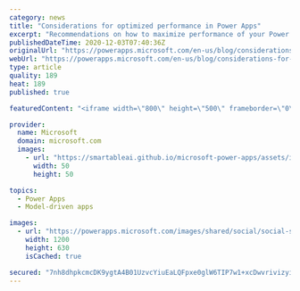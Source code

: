 ```yaml
---
category: news
title: "Considerations for optimized performance in Power Apps"
excerpt: "Recommendations on how to maximize performance of your Power Apps "
publishedDateTime: 2020-12-03T07:40:36Z
originalUrl: "https://powerapps.microsoft.com/en-us/blog/considerations-for-optimized-performance-in-power-apps/"
webUrl: "https://powerapps.microsoft.com/en-us/blog/considerations-for-optimized-performance-in-power-apps/"
type: article
quality: 189
heat: 189
published: true

featuredContent: "<iframe width=\"800\" height=\"500\" frameborder=\"0\" src=\"https://www.youtube.com/embed/jcKoqC9Vfmo\" allow=\"accelerometer; autoplay; encrypted-media; gyroscope; picture-in-picture\" allowfullscreen></iframe>"

provider:
  name: Microsoft
  domain: microsoft.com
  images:
    - url: "https://smartableai.github.io/microsoft-power-apps/assets/images/organizations/microsoft.com-50x50.jpg"
      width: 50
      height: 50

topics:
  - Power Apps
  - Model-driven apps

images:
  - url: "https://powerapps.microsoft.com/images/shared/social/social-share-post-ignite.png"
    width: 1200
    height: 630
    isCached: true

secured: "7nh8dhpkcmcDK9ygtA4B01UzvcYiuEaLQFpxe0glW6TIP7w1+xcDwvrivizyiD8EZ4t+Z37SdKwx60p0aAa+2IRt4BxRIFyfKwLkoSFqpecAJ507KGMv9vDb/UGxoHBhMquRppa46hOV+j7evuUdLovATde9rk9q+PPIP4UMGQpzlh3fTwyt4u4E8xxCYMjGbGYqW3TmhGN3NgX7rSmggSxLhR8CXZ/zXntGgsWHIATun6CQo+25jZuI1bRA+SQngk21x6jbHk4J77jI6vbHhej0YkijJOeXcE5of2OTwXDVoP50SvxCFRmdEVhYgOcakQe8KPtb3qzXtJXKjf5Z6kSpRjUOMSWypjSYzcxJLJZPSINpXxdyEquoKfwpR7eDxXyN3HW0nM5nMPozt0B2Rf8y0VmxWG/SjWp4KK3lhhvTP8R/R39QwyD/P5607Jm/GizXpSaMikTBaG5YwvyTRA==;c4Sa9/DVoiixgy9ZjdWLwA=="
---
```


